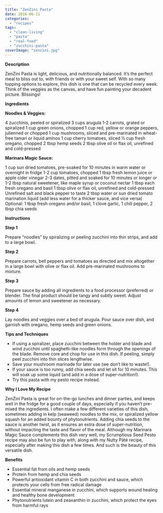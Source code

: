 ```yaml
---
title: "ZenZini Pasta"
date: 2016-06-11
categories: 
  - "recipes"
tags: 
  - "clean-living"
  - "pasta"
  - "real-food"
  - "zucchini-pasta"
coverImage: "zenzini.jpg"
---
```


**Description**

ZenZini Pasta is light, delicious, and nutritionally balanced. It’s the perfect meal to bliss out to, with friends or with your sweet self. With so many topping options to explore, this dish is one that can be recycled every week. Think of the veggies as the canvas, and have fun painting your decadent picture. Blissings!

**Ingredients**

**Noodles & Veggies:**

4 zucchinis, peeled or spiralized 3 cups arugula 1-2 carrots, grated or spiralized 1 cup green onions, chopped 1 cup red, yellow or orange peppers, julienned or chopped 1 cup mushrooms, sliced and pre-marinated in wheat-free tamari or liquid aminos 1 cup cherry tomatoes, sliced ½ cup fresh oregano, chopped 2 tbsp hemp seeds 2 tbsp olive oil or flax oil, unrefined and cold-pressed

**Marinara Magic Sauce:**

1 cup sun dried tomatoes, pre-soaked for 10 minutes in warm water or overnight in fridge 1-2 cup tomatoes, chopped 1 tbsp fresh lemon juice or apple cider vinegar 2-3 dates, pitted and soaked for 10 minutes or longer or 1-2 tbsp natural sweetener, like maple syrup or coconut nectar 1 tbsp each fresh oregano and basil 1 tbsp olive or flax oil, unrefined and cold-pressed Unrefined salt and black pepper to taste 2 tbsp water or sun dried tomato marination liquid (add less water for a thicker sauce, and vice versa) Optional: 1 tbsp fresh oregano and/or basil, 1 clove garlic, 1 chili pepper, 2 tbsp chia seeds

**Instructions**

**Step 1**

[](https://web.archive.org/web/20160826114229/https://www.livingrhea.com/wp-content/gallery/zen-zini-pasta-2/zen_zini_pasta_s1.jpg)

Prepare “noodles” by spiralizing or peeling zucchini into thin strips, and add to a large bowl.

**Step 2**

Prepare carrots, bell peppers and tomatoes as directed and mix altogether in a large bowl with olive or flax oil. Add pre-marinated mushrooms to mixture.

**Step 3**

[](https://web.archive.org/web/20160826114229/https://www.livingrhea.com/wp-content/gallery/zen-zini-pasta-2/zen_zini_pasta_s3.jpg)

Prepare sauce by adding all ingredients to a food processor (preferred) or blender. The final product should be tangy and subtly sweet. Adjust amounts of lemon and sweetener as necessary.

**Step 4**

[](https://web.archive.org/web/20160826114229/https://www.livingrhea.com/wp-content/gallery/zen-zini-pasta-2/zen_zini_pasta_s5.jpg)

Lay noodles and veggies over a bed of arugula. Pour sauce over dish, and garnish with oregano, hemp seeds and green onions.

**Tips and Techniques**

- If using a spiralizer, place zucchini between the holder and blade and wind zucchini until spaghetti-like noodles form through the openings of the blade. Remove core and chop for use in this dish. If peeling, simply peel zucchini into thin slices lengthwise.
- Save your mushroom marinade for later use (we don’t like to waste!).
- If your sauce is too runny, add chia seeds and let sit for 10 minutes. This will soak up some liquid (and add in a dose of super-nutrition!).
- Try this pasta with my pesto recipe instead.

**Why I Love My Recipe**

ZenZini Pasta is great for on-the-go lunches and dinner parties, and keeps well in the fridge for a good couple of days, especially if you haven’t pre-mixed the ingredients. I often make a few different varieties of this dish, sometimes adding in kelp (seaweed) noodles to the mix, or spiralized yellow squash for an added bounty of phytonutrients. Adding chia seeds to the sauce is another twist, as it ensures an extra dose of super-nutrition, without impacting the taste and flavor of the meal. Although my Marinara Magic Sauce complements this dish very well, my Scrumptious Seed Pesto recipe may also be fun to play with, along with my Nutty Pâté recipe, especially after making this dish a few times. And such is the beauty of this versatile dish.

**Benefits**

- Essential fat from oils and hemp seeds
- Protein from hemp and chia seeds
- Powerful antioxidant vitamin C in both zucchini and sauce, which protects your cells from free radical damage
- Essential mineral manganese in zucchini, which supports wound healing and healthy bone development
- Phytonutrients lutein and zeaxanthin in zucchini, which protect the eyes from harmful rays
